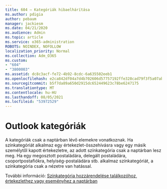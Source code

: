 ```yaml
---
title: 604 – Kategóriák hibaelhárítása
ms.author: pdigia
author: pebaum
manager: jackiesm
ms.date: 04/21/2020
ms.audience: Admin
ms.topic: article
ms.service: o365-administration
ROBOTS: NOINDEX, NOFOLLOW
localization_priority: Normal
ms.collection: Adm_O365
ms.custom:
- "604"
- "3800003"
ms.assetid: dc8c3acf-fe72-4b92-8cdc-6a635502eeb1
ms.openlocfilehash: e2ca842df04a7d4b702606d57757192ffe328cad79f3f5a07abc450f8ff92288
ms.sourcegitcommit: b5f7da89a650d2915dc652449623c78be6247175
ms.translationtype: MT
ms.contentlocale: hu-HU
ms.lasthandoff: 08/05/2021
ms.locfileid: "53972529"
---
```

# <a name="outlook-categories"></a>Outlook kategóriák

A kategóriák csak a naptárban lévő elemekre vonatkoznak. Ha színkategóriát alkalmaz egy értekezlet-összehívásra vagy egy másik személytől kapott értekezletre, az adott színkategória csak a naptárban lesz meg.  Ha egy megosztott postaládára, delegált postaládára, csoportpostafiókra, helyiség-postaládára stb. alkalmaz színkategóriát, a színkategória csak a nézetre van hatással.

További információ: [Színkategória hozzárendelése találkozóhoz, értekezlethez vagy eseményhez a naptárban](https://support.microsoft.com/office/750596d9-707d-4412-8c0e-7fdc0fc52527)
